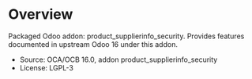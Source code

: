# Overview

Packaged Odoo addon: product_supplierinfo_security. Provides features documented in upstream Odoo 16 under this addon.

- Source: OCA/OCB 16.0, addon product_supplierinfo_security
- License: LGPL-3
